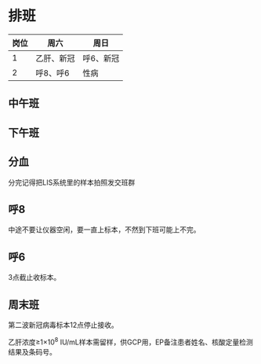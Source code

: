 # 排班

| 岗位 | 周六     | 周日 |
|----|--------|----|
| 1  | 乙肝、新冠  | 呼6、新冠 |
| 2  | 呼8、呼6  | 性病 |

## 中午班
## 下午班
## 分血
分完记得把LIS系统里的样本拍照发交班群

## 呼8
中途不要让仪器空闲，要一直上标本，不然到下班可能上不完。


## 呼6
3点截止收标本。

## 周末班
第二波新冠病毒标本12点停止接收。

乙肝浓度≥1×10<sup>8</sup> IU/mL样本需留样，供GCP用，EP备注患者姓名、核酸定量检测结果及条码号。